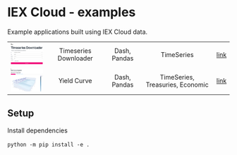 # IEX Cloud - examples
Example applications built using IEX Cloud data.

| | | | | |
|:---:|:---:|:---:|:---:|:---:|
| <img width="150" src="./docs/img/timeseries_downloader.png" alt="Timeseries Downloader"></img> | Timeseries Downloader | Dash, Pandas | TimeSeries | [link](./iexexamples/dash/timeseries_downloader/README.md) |
| <img width="150" src="./docs/img/dash_yield_curve.png" alt="Dash Yield Curve"></img> | Yield Curve | Dash, Pandas | TimeSeries, Treasuries, Economic | [link](./iexexamples/dash/yield_curve/README.md) |


## Setup
Install dependencies

`python -m pip install -e .`

